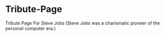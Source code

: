 # Tribute-Page
Tribute Page For Steve Jobs (Steve Jobs was a charismatic pioneer of the personal computer era.)
